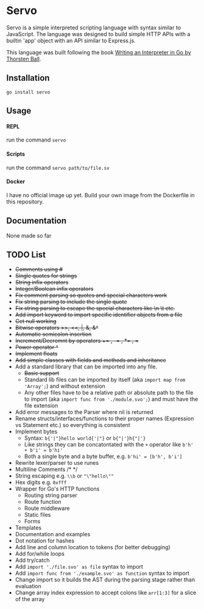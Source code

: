 # Servo

Servo is a simple interpreted scripting language with syntax similar to JavaScript. The language was designed to build simple HTTP APIs with a builtin 'app' object with an API similar to Express.js.

This language was built following the book [Writing an Interpreter in Go by Thorsten Ball](https://interpreterbook.com/).

## Installation

`go install servo`

## Usage

#### REPL

run the command `servo`

#### Scripts

run the command `servo path/to/file.sv`

#### Docker

I have no official image up yet. Build your own image from the Dockerfile in this repository.

## Documentation

None made so far

## TODO List

  * ~~Comments using #~~
  * ~~Single quotes for strings~~
  * ~~String infix operators~~
  * ~~Integer/Boolean infix operators~~
  * ~~Fix comment parsing so quotes and special characters work~~
  * ~~Fix string parsing to include the single quote~~
  * ~~Fix string parsing to escape the special characters like \n \t etc.~~
  * ~~Add import keyword to import specific identifier objects from a file~~
  * ~~Get null working~~
  * ~~Bitwise operators >>, <<, |, &, &^~~
  * ~~Automatic semicolon insertion~~
  * ~~Increment/Decremnt by operators += , -= , \*= , \=~~
  * ~~Power operator ^~~
  * ~~Implement floats~~
  * ~~Add simple classes with fields and methods and inheritance~~
  * Add a standard library that can be imported into any file.
    - ~~Basic support~~
    - Standard lib files can be imported by itself (aka `import map from 'Array';`) and without extension
    - Any other files have to be a relative path or absolute path to the file to import (aka `import func from './module.svo';`) and must have the file extension
  * Add error messages to the Parser where nil is returned
  * Rename structs/interfaces/functions to their proper names (Expression vs Statement etc.) so everything is consistent
  * Implement bytes
    - Syntax: `b{'|"}hello world{'|"}` or `b{"|'}h{"|'}`
    - Like strings they can be concatontated with the `+` operator like `b'h' + b'i' = b'hi'`
    - Both a single byte and a byte buffer, e.g. `b'hi' = [b'h', b'i']`
  * Rewrite lexer/parser to use runes
  * Multiline Comments /\* \*/
  * String escaping e.g. `\\b` or `"\"hello\""`
  * Hex digits e.g. `0xfff`
  * Wrapper for Go's HTTP functions
    - Routing string parser
    - Route function
    - Route middleware
    - Static files
    - Forms
  * Templates
  * Documentation and examples
  * Dot notation for hashes
  * Add line and column location to tokens (for better debugging)
  * Add for/while loops
  * Add try/catch
  * Add `import './file.svo' as file` syntax to import
  * Add `import func from './example.svo' as function` syntax to import
  * Change import so it builds the AST during the parsing stage rather than evaluation
  * Change array index expression to accept colons like `arr[1:3]` for a slice of the array

